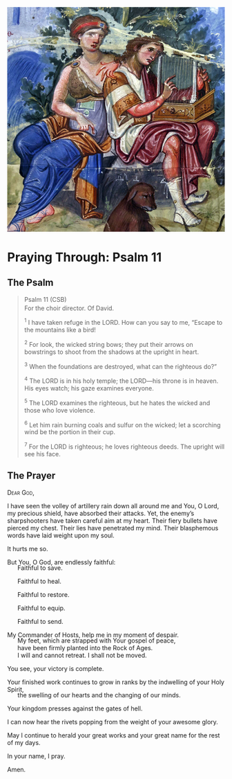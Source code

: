 <img class="intro-right" src="../images/art-paris-psalter.jpg">

<style>
  li {list-style-type: none;}
  p + ul {
    margin-top: -18px;
}
</style>

# Praying Through: Psalm 11

## The Psalm

>Psalm 11 (CSB)  
><sup></sup> For the choir director. Of David. 
>
><sup>1</sup> I have taken refuge in the LORD. How can you say to me, “Escape to the mountains like a bird! 
>
><sup>2</sup> For look, the wicked string bows; they put their arrows on bowstrings to shoot from the shadows at the upright in heart. 
>
><sup>3</sup> When the foundations are destroyed, what can the righteous do?” 
>
><sup>4</sup> The LORD is in his holy temple; the LORD—his throne is in heaven. His eyes watch; his gaze examines everyone. 
>
><sup>5</sup> The LORD examines the righteous, but he hates the wicked and those who love violence. 
>
><sup>6</sup> Let him rain burning coals and sulfur on the wicked; let a scorching wind be the portion in their cup. 
>
><sup>7</sup> For the LORD is righteous; he loves righteous deeds. The upright will see his face.

## The Prayer

<div style="font-variant: small-caps;">
Dear God,
</div>

I have seen the volley of artillery rain down all around me and You, O Lord, my precious shield, have absorbed their attacks. Yet, the enemy’s sharpshooters have taken careful aim at my heart. Their fiery bullets have pierced my chest. Their lies have penetrated my mind. Their blasphemous words have laid weight upon my soul.

It hurts me so.

But You, O God, are endlessly faithful:

* Faithful to save.

* Faithful to heal.

* Faithful to restore.

* Faithful to equip.

* Faithful to send.

My Commander of Hosts, help me in my moment of despair.
* My feet, which are strapped with Your gospel of peace,
* have been firmly planted into the Rock of Ages.
* I will and cannot retreat. I shall not be moved.

You see, your victory is complete.

Your finished work continues to grow in ranks by the indwelling of your Holy Spirit,
* the swelling of our hearts and the changing of our minds.
* 
Your kingdom presses against the gates of hell.

I can now hear the rivets popping from the weight of your awesome glory.

May I continue to herald your great works and your great name for the rest of my days.

In your name, I pray.

Amen.
